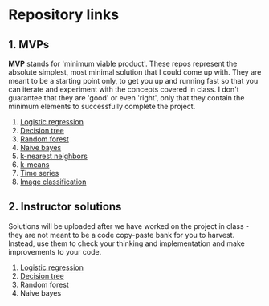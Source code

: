 # Repository links

## 1. MVPs

**MVP** stands for 'minimum viable product'. These repos represent the absolute simplest, most minimal solution that I could come up with. They are meant to be a starting point only, to get you up and running fast so that you can iterate and experiment with the concepts covered in class. I don't guarantee that they are 'good' or even 'right', only that they contain the minimum elements to successfully complete the project.

1. [Logistic regression](https://github.com/4GeeksAcademy/gperdrizet-logistic-regression-project/blob/main/src/mvp.ipynb)
2. [Decision tree](https://github.com/4GeeksAcademy/gperdrizet-decision-tree-project/blob/main/src/mvp.ipynb)
3. [Random forest](https://github.com/4GeeksAcademy/gperdrizet-random-forest-project/blob/main/src/mvp.ipynb)
4. [Naive bayes](https://github.com/4GeeksAcademy/gperdrizet-naive-bayes-project/blob/main/src/mvp.ipynb)
5. [k-nearest neighbors](https://github.com/4GeeksAcademy/gperdrizet-K-nearest-neighbors-project/blob/main/src/mvp.ipynb)
6. [k-means](https://github.com/4GeeksAcademy/gperdrizet-k-means-project/blob/main/src/mvp.ipynb)
7. [Time series](https://github.com/4GeeksAcademy/gperdrizet-time-series-project/blob/main/src/mvp.ipynb)
8. [Image classification](https://github.com/4GeeksAcademy/gperdrizet-image-classification-project/blob/main/src/mvp.ipynb)

## 2. Instructor solutions

Solutions will be uploaded after we have worked on the project in class - they are not meant to be a code copy-paste bank for you to harvest. Instead, use them to check your thinking and implementation and make improvements to your code.

1. [Logistic regression](https://github.com/4GeeksAcademy/gperdrizet-logistic-regression-project/blob/main/src/solution.ipynb)
2. [Decision tree](https://github.com/4GeeksAcademy/gperdrizet-decision-tree-project/blob/main/src/solution.ipynb)
3. Random forest
4. Naive bayes
